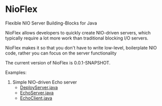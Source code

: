 # NioFlex
Flexible NIO Server Building-Blocks for Java

NioFlex allows developers to quickly create NIO-driven servers, which typically
require a lot more work than traditional blocking I/O servers.

NioFlex makes it so that you don't have to write low-level, boilerplate NIO code,
rather you can focus on the server functionality

The current version of NioFlex is 0.0.1-SNAPSHOT.

Examples:

1. Simple NIO-driven Echo server
   * [DeployServer.java](https://github.com/maheshkhanwalkar/NioFlex/blob/master/src/test/java/DeployServer.java)
   * [EchoServer.java](https://github.com/maheshkhanwalkar/NioFlex/blob/master/src/test/java/com/inixsoftware/nioflex/examples/echo/EchoServer.java)
   * [EchoClient.java](https://github.com/maheshkhanwalkar/NioFlex/blob/master/src/test/java/com/inixsoftware/nioflex/examples/echo/EchoClient.java)
